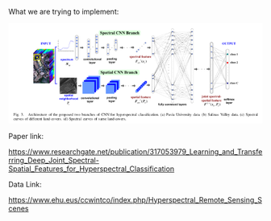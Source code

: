 What we are trying to implement:

![alt text](image.png)

Paper link:

https://www.researchgate.net/publication/317053979_Learning_and_Transferring_Deep_Joint_Spectral-Spatial_Features_for_Hyperspectral_Classification

Data Link:

https://www.ehu.eus/ccwintco/index.php/Hyperspectral_Remote_Sensing_Scenes
